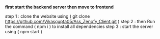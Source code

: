 **first start the backend server then move to frontend**

step 1 : clone the website using  ( git clone https://github.com/Vikasgupta05/Ass_Zenofy_Client.git )
step 2 : then Run the command ( npm i  ) to install all dependencies
step 3 : start the server using ( npm start )
